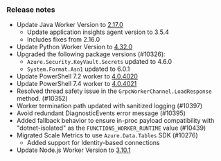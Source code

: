 ### Release notes

<!-- Please add your release notes in the following format:
- My change description (#PR)
-->
- Update Java Worker Version to [2.17.0](https://github.com/Azure/azure-functions-java-worker/releases/tag/2.17.0)
  - Update application insights agent version to 3.5.4
  - Includes fixes from 2.16.0
- Update Python Worker Version to [4.32.0](https://github.com/Azure/azure-functions-python-worker/releases/tag/4.32.0)
- Upgraded the following package versions (#10326):
  - `Azure.Security.KeyVault.Secrets` updated to 4.6.0
  - `System.Format.Asn1` updated to 6.0.1
- Update PowerShell 7.2 worker to [4.0.4020](https://github.com/Azure/azure-functions-powershell-worker/releases/tag/v4.0.4020)
- Update PowerShell 7.4 worker to [4.0.4021](https://github.com/Azure/azure-functions-powershell-worker/releases/tag/v4.0.4021)
- Resolved thread safety issue in the `GrpcWorkerChannel.LoadResponse` method. (#10352)
- Worker termination path updated with sanitized logging (#10397)
- Avoid redundant DiagnosticEvents error message (#10395)
- Added fallback behavior to ensure in-proc payload compatibility with "dotnet-isolated" as the `FUNCTIONS_WORKER_RUNTIME` value (#10439)
- Migrated Scale Metrics to use `Azure.Data.Tables` SDK (#10276)
  - Added support for Identity-based connections
- Update Node.js Worker Version to [3.10.1](https://github.com/Azure/azure-functions-nodejs-worker/releases/tag/v3.10.1)
